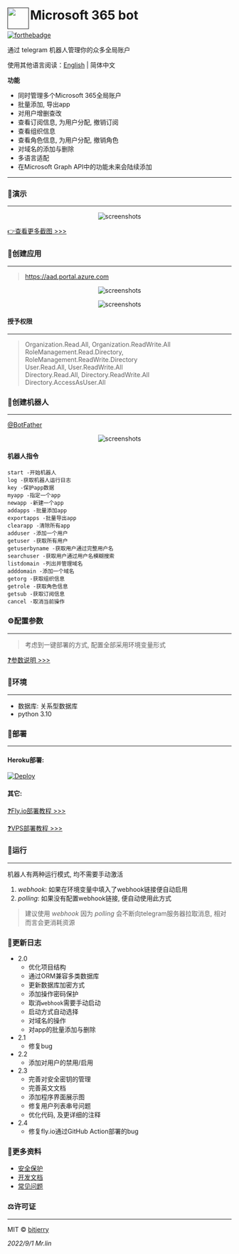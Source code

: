 # <a href=""><img src="https://cdn.jsdelivr.net/gh/bitjerry/Microsoft-365-bot@main/img/4.ico" align="left" height="48" width="48" ></a> Microsoft 365 bot


[![forthebadge](https://forthebadge.com/images/badges/made-with-python.svg)](https://forthebadge.com)

通过 telegram 机器人管理你的众多全局账户

使用其他语言阅读：[English](/README.md) | 简体中文

**功能**
- 同时管理多个Microsoft 365全局账户
- 批量添加, 导出app
- 对用户增删查改
- 查看订阅信息, 为用户分配, 撤销订阅
- 查看组织信息
- 查看角色信息, 为用户分配, 撤销角色
- 对域名的添加与删除
- 多语言适配
- 在Microsoft Graph API中的功能未来会陆续添加

---
### 🎉演示

---
<p align="center"><img src="https://cdn.jsdelivr.net/gh/bitjerry/Microsoft-365-bot@main/img/bot/start.png" alt="screenshots"></p>

[👉查看更多截图 >>>](docs/zh_cn/bot.md)


### 🚀创建应用

---
>https://aad.portal.azure.com

<p align="center"><img src="https://cdn.jsdelivr.net/gh/bitjerry/Microsoft-365-bot@main/img/1.png" alt="screenshots"></p>
<p align="center"><img src="https://cdn.jsdelivr.net/gh/bitjerry/Microsoft-365-bot@main/img/2.png" alt="screenshots"></p>

#### 授予权限

---
> Organization.Read.All, Organization.ReadWrite.All  
> RoleManagement.Read.Directory, RoleManagement.ReadWrite.Directory  
> User.Read.All, User.ReadWrite.All  
> Directory.Read.All, Directory.ReadWrite.All  
> Directory.AccessAsUser.All

### 🤖创建机器人

---
<a href="https://t.me/BotFather">@BotFather</a>

<p align="center"><img src="https://cdn.jsdelivr.net/gh/bitjerry/Microsoft-365-bot@main/img/3.png" alt="screenshots"></p>


#### 机器人指令
```
start -开始机器人
log -获取机器人运行日志
key -保护app数据
myapp -指定一个app
newapp -新建一个app
addapps -批量添加app
exportapps -批量导出app
clearapp -清除所有app
adduser -添加一个用户
getuser -获取所有用户
getuserbyname -获取用户通过完整用户名
searchuser -获取用户通过用户名模糊搜索
listdomain -列出并管理域名
adddomain -添加一个域名
getorg -获取组织信息
getrole -获取角色信息
getsub -获取订阅信息
cancel -取消当前操作
```

### ⚙️配置参数

---
> 考虑到一键部署的方式, 配置全部采用环境变量形式  

[❓参数说明 >>>](docs/zh_cn/config.md)

### 🥼环境

---
- 数据库: 关系型数据库
- python 3.10


### 🔨部署

---
#### Heroku部署:
[![Deploy](https://www.herokucdn.com/deploy/button.svg)](https://heroku.com/deploy)

#### 其它:

[❓Fly.io部署教程 >>>](docs/zh_cn/fly_io.md)

[❓VPS部署教程 >>>](docs/zh_cn/vps.md)


### 🏃运行

---
机器人有两种运行模式, 均不需要手动激活

1. *webhook*: 如果在环境变量中填入了webhook链接便自动启用
2. *polling*: 如果没有配置webhook链接, 便自动使用此方式

> 建议使用 *webhook* 因为 *polling* 会不断向telegram服务器拉取消息, 相对而言会更消耗资源

### 📝更新日志

- 2.0
  - 优化项目结构
  - 通过ORM兼容多类数据库
  - 更新数据库加密方式
  - 添加操作密码保护
  - 取消`webhook`需要手动启动
  - 启动方式自动选择
  - 对域名的操作
  - 对app的批量添加与删除
- 2.1
  - 修复bug
- 2.2
  - 添加对用户的禁用/启用
- 2.3
  - 完善对安全密钥的管理
  - 完善英文文档
  - 添加程序界面展示图
  - 修复用户列表串号问题
  - 优化代码, 及更详细的注释
- 2.4
  - 修复fly.io通过GitHub Action部署的bug

### 📖更多资料

- [安全保护](docs/zh_cn/security.md)
- [开发文档](docs/zh_cn/dev.md)
- [常见问题](docs/zh_cn/error.md)

### ⚖️许可证

---
MIT © [bitjerry](/LICENSE)
  
*2022/9/1*
*Mr.lin*
